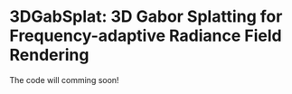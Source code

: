# 3DGabSplat: 3D Gabor Splatting for Frequency-adaptive Radiance Field Rendering

The code will comming soon!
